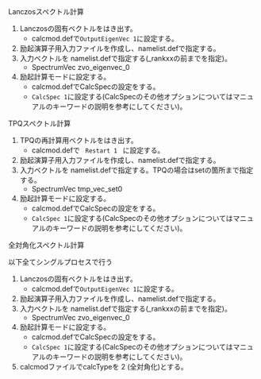 Lanczosスペクトル計算  
1. Lanczosの固有ベクトルをはき出す。  
    * calcmod.defで`OutputEigenVec 1`に設定する。  
2.  励起演算子用入力ファイルを作成し、namelist.defで指定する。  
3. 入力ベクトルを namelist.defで指定する(\_rankxxの前までを指定)。    
    * SpectrumVec zvo_eigenvec_0  
4. 励起計算モードに設定する。  
    * calcmod.defでCalcSpecの設定をする。  
    * `CalcSpec 1`に設定する(CalcSpecのその他オプションについてはマニュアルのキーワードの説明を参考にしてください)。  

TPQスペクトル計算  
1. TPQの再計算用ベクトルをはき出す。
    * calcmod.defで ` Restart 1 ` に設定する。  
2. 励起演算子用入力ファイルを作成し、namelist.defで指定する。  
3. 入力ベクトルを namelist.defで指定する。TPQの場合はsetの箇所まで指定する。  
    * SpectrumVec tmp_vec_set0  
4. 励起計算モードに設定する。  
    * calcmod.defでCalcSpecの設定をする。  
    * `CalcSpec 1`に設定する(CalcSpecのその他オプションについてはマニュアルのキーワードの説明を参考にしてください)。

全対角化スペクトル計算

 以下全てシングルプロセスで行う

1. Lanczosの固有ベクトルをはき出す。  
    * calcmod.defで`OutputEigenVec 1`に設定する。  
2.  励起演算子用入力ファイルを作成し、namelist.defで指定する。  
3. 入力ベクトルを namelist.defで指定する(\_rankxxの前までを指定)。
    * SpectrumVec zvo_eigenvec_0  
4. 励起計算モードに設定する。  
    * calcmod.defでCalcSpecの設定をする。  
    * `CalcSpec 1`に設定する(CalcSpecのその他オプションについてはマニュアルのキーワードの説明を参考にしてください)。
5. calcmodファイルでcalcTypeを 2 (全対角化)とする。